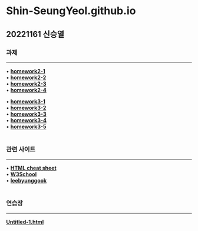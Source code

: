 # Shin-SeungYeol.github.io
## 20221161 신승열
### 과제
-----------
• [**homework2-1**](https://shin-seungyeol.github.io/homework2-1)<br>
• [**homework2-2**](https://shin-seungyeol.github.io/homework2-2)<br>
• [**homework2-3**](https://shin-seungyeol.github.io/homework2-3)<br>
• [**homework2-4**](https://shin-seungyeol.github.io/homework2-4)<br>

• [**homework3-1**](https://shin-seungyeol.github.io/homework_image/homework3-1.png)<br>
• [**homework3-2**](https://shin-seungyeol.github.io/homework_image/homework3-2.png)<br>
• [**homework3-3**](https://shin-seungyeol.github.io/homework_image/homework3-3.png)<br>
• [**homework3-4**](https://shin-seungyeol.github.io/homework_image/homework3-4.png)<br>
• [**homework3-5**](https://shin-seungyeol.github.io/homework_image/homework3-5.png)<br>
<br>
### 관련 사이트
-----------
• [**HTML cheat sheet**](https://web.stanford.edu/group/csp/cs21/htmlcheatsheet.pdf)<br>
• [**W3School**](https://www.w3schools.com/html/default.asp)<br>
• [**leebyunggook**](https://leebyunggook.github.io/)<br>
<br>
### 연습장
-----------
[**Untitled-1.html**](https://shin-seungyeol.github.io/Untitled-1)
